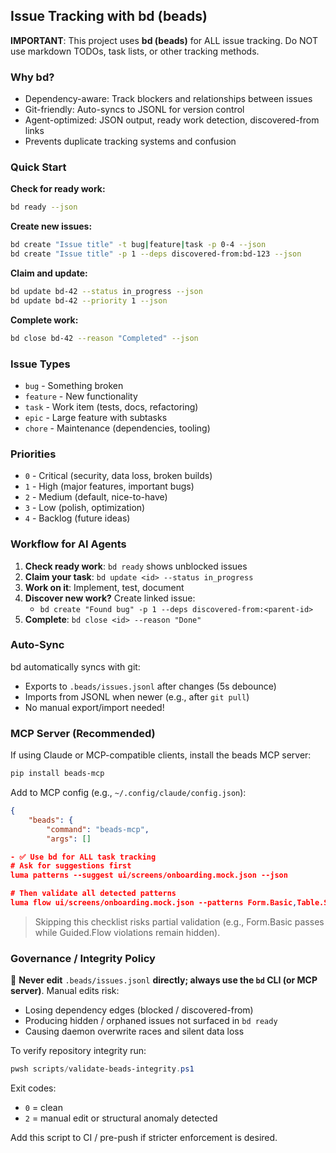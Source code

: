 ## Issue Tracking with bd (beads)

**IMPORTANT**: This project uses **bd (beads)** for ALL issue tracking. Do NOT use markdown TODOs, task lists, or other tracking methods.

### Why bd?

- Dependency-aware: Track blockers and relationships between issues
- Git-friendly: Auto-syncs to JSONL for version control
- Agent-optimized: JSON output, ready work detection, discovered-from links
- Prevents duplicate tracking systems and confusion

### Quick Start

**Check for ready work:**
```bash
bd ready --json
```

**Create new issues:**
```bash
bd create "Issue title" -t bug|feature|task -p 0-4 --json
bd create "Issue title" -p 1 --deps discovered-from:bd-123 --json
```

**Claim and update:**
```bash
bd update bd-42 --status in_progress --json
bd update bd-42 --priority 1 --json
```

**Complete work:**
```bash
bd close bd-42 --reason "Completed" --json
```

### Issue Types

- `bug` - Something broken
- `feature` - New functionality
- `task` - Work item (tests, docs, refactoring)
- `epic` - Large feature with subtasks
- `chore` - Maintenance (dependencies, tooling)

### Priorities

- `0` - Critical (security, data loss, broken builds)
- `1` - High (major features, important bugs)
- `2` - Medium (default, nice-to-have)
- `3` - Low (polish, optimization)
- `4` - Backlog (future ideas)

### Workflow for AI Agents

1. **Check ready work**: `bd ready` shows unblocked issues
2. **Claim your task**: `bd update <id> --status in_progress`
3. **Work on it**: Implement, test, document
4. **Discover new work?** Create linked issue:
	 - `bd create "Found bug" -p 1 --deps discovered-from:<parent-id>`
5. **Complete**: `bd close <id> --reason "Done"`

### Auto-Sync

bd automatically syncs with git:
- Exports to `.beads/issues.jsonl` after changes (5s debounce)
- Imports from JSONL when newer (e.g., after `git pull`)
- No manual export/import needed!

### MCP Server (Recommended)

If using Claude or MCP-compatible clients, install the beads MCP server:

```bash
pip install beads-mcp
```

Add to MCP config (e.g., `~/.config/claude/config.json`):
```json
{
	"beads": {
		"command": "beads-mcp",
		"args": []

- ✅ Use bd for ALL task tracking
# Ask for suggestions first
luma patterns --suggest ui/screens/onboarding.mock.json --json

# Then validate all detected patterns
luma flow ui/screens/onboarding.mock.json --patterns Form.Basic,Table.Simple,Guided.Flow
```

> Skipping this checklist risks partial validation (e.g., Form.Basic passes while Guided.Flow violations remain hidden).

### Governance / Integrity Policy

🚫 **Never edit** `.beads/issues.jsonl` **directly; always use the `bd` CLI (or MCP server)**. Manual edits risk:
- Losing dependency edges (blocked / discovered-from)
- Producing hidden / orphaned issues not surfaced in `bd ready`
- Causing daemon overwrite races and silent data loss

To verify repository integrity run:
```powershell
pwsh scripts/validate-beads-integrity.ps1
```
Exit codes:
- `0` = clean
- `2` = manual edit or structural anomaly detected

Add this script to CI / pre-push if stricter enforcement is desired.